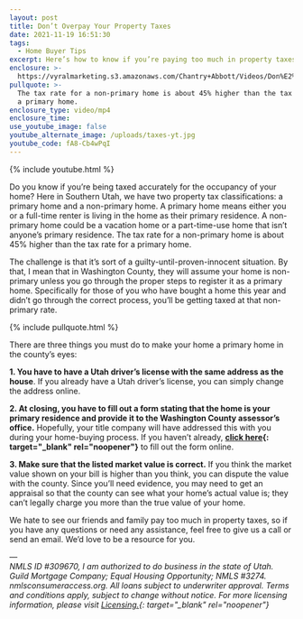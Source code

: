```yaml
---
layout: post
title: Don’t Overpay Your Property Taxes
date: 2021-11-19 16:51:30
tags:
  - Home Buyer Tips
excerpt: Here’s how to know if you’re paying too much in property taxes.
enclosure: >-
  https://vyralmarketing.s3.amazonaws.com/Chantry+Abbott/Videos/Don%E2%80%99t+Overpay+Your+Property+Taxes.mp4
pullquote: >-
  The tax rate for a non-primary home is about 45% higher than the tax rate for
  a primary home.
enclosure_type: video/mp4
enclosure_time:
use_youtube_image: false
youtube_alternate_image: /uploads/taxes-yt.jpg
youtube_code: fA8-Cb4wPqI
---
```

{% include youtube.html %}

Do you know if you’re being taxed accurately for the occupancy of your home? Here in Southern Utah, we have two property tax classifications: a primary home and a non-primary home. A primary home means either you or a full-time renter is living in the home as their primary residence. A non-primary home could be a vacation home or a part-time-use home that isn’t anyone’s primary residence. The tax rate for a non-primary home is about 45% higher than the tax rate for a primary home.&nbsp;

The challenge is that it’s sort of a guilty-until-proven-innocent situation. By that, I mean that in Washington County, they will assume your home is non-primary unless you go through the proper steps to register it as a primary home. Specifically for those of you who have bought a home this year and didn’t go through the correct process, you’ll be getting taxed at that non-primary rate.&nbsp;

{% include pullquote.html %}

There are three things you must do to make your home a primary home in the county’s eyes:

**1\. You have to have a Utah driver’s license with the same address as the house**. If you already have a Utah driver’s license, you can simply change the address online.

**2\. At closing, you have to fill out a form stating that the home is your primary residence and provide it to the Washington County assessor’s office.** Hopefully, your title company will have addressed this with you during your home-buying process. If you haven’t already, **[click here](https://obweb.washco.utah.gov/AppNet/UnityForm.aspx?key=UFKey){: target="_blank" rel="noopener"}** to fill out the form online.

**3\. Make sure that the listed market value is correct.** If you think the market value shown on your bill is higher than you think, you can dispute the value with the county. Since you’ll need evidence, you may need to get an appraisal so that the county can see what your home’s actual value is; they can’t legally charge you more than the true value of your home.

We hate to see our friends and family pay too much in property taxes, so if you have any questions or need any assistance, feel free to give us a call or send an email. We’d love to be a resource for you.

—<br>*NMLS ID \#309670, I am authorized to do business in the state of Utah. Guild Mortgage Company; Equal Housing Opportunity; NMLS \#3274. nmlsconsumeraccess.org. All loans subject to underwriter approval. Terms and conditions apply, subject to change without notice. For more licensing information, please visit&nbsp;[Licensing.](https://www.guildmortgage.com/licensing/){: target="_blank" rel="noopener"}*
